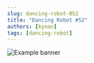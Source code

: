 ```yaml
---
slug: dancing-robot-052
title: "Dancing Robot #52"
authors: [kynan]
tags: [dancing-robot]
---
```


![Example banner](/img/stories/dancing-robot_new/052.png)
